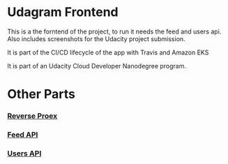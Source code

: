 # Udagram Frontend
This is a the forntend of the project, to run it needs the feed and users api. Also includes screenshots for the Udacity project submission.

It is part of the CI/CD lifecycle of the app with Travis and Amazon EKS

It is part of an Udacity Cloud Developer Nanodegree program.


# Other Parts
### [Reverse Proex](https://github.com/Dhadhazi/udagram-api-reverseproxy)
### [Feed API](https://github.com/Dhadhazi/udagram-api-feed)
### [Users API](https://github.com/Dhadhazi/udagram-api-users)
